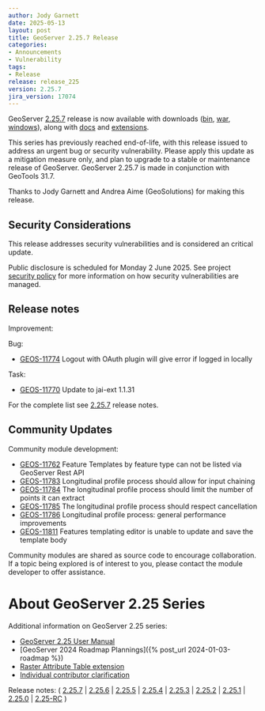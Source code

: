 ```yaml
---
author: Jody Garnett
date: 2025-05-13
layout: post
title: GeoServer 2.25.7 Release
categories:
- Announcements
- Vulnerability
tags:
- Release
release: release_225
version: 2.25.7
jira_version: 17074
--- 
```


GeoServer [2.25.7](/release/2.25.7/) release is now available
with downloads
([bin](https://sourceforge.net/projects/geoserver/files/GeoServer/2.25.7/geoserver-2.25.7-bin.zip/download),
[war](https://sourceforge.net/projects/geoserver/files/GeoServer/2.25.7/geoserver-2.25.7-war.zip/download),
[windows](https://sourceforge.net/projects/geoserver/files/GeoServer/2.25.7/GeoServer-2.25.7-winsetup.exe/download)), along with 
[docs](https://sourceforge.net/projects/geoserver/files/GeoServer/2.25.7/geoserver-2.25.7-htmldoc.zip/download) and
[extensions](https://sourceforge.net/projects/geoserver/files/GeoServer/2.25.7/extensions/).

This series has previously reached end-of-life, with this release issued to address an urgent bug or security vulnerability. Please apply this update as a mitigation measure only, and plan to upgrade to a stable or maintenance release of GeoServer.
GeoServer 2.25.7 is made in conjunction with GeoTools 31.7. 

Thanks to Jody Garnett and Andrea Aime (GeoSolutions) for making this release. 

## Security Considerations

This release addresses security vulnerabilities and is considered an critical update.

<!-- update cve list details when disclosed -->

Public disclosure is scheduled for Monday 2 June 2025. See project [security policy](https://github.com/geoserver/geoserver/blob/main/SECURITY.md) for more information on how security vulnerabilities are managed. 

## Release notes

Improvement:


Bug:

* [GEOS-11774](https://osgeo-org.atlassian.net/browse/GEOS-11774) Logout with OAuth plugin will give error if logged in locally

Task:

* [GEOS-11770](https://osgeo-org.atlassian.net/browse/GEOS-11770) Update to jai-ext 1.1.31

For the complete list see [2.25.7](https://github.com/geoserver/geoserver/releases/tag/2.25.7) release notes. 

## Community Updates

Community module development:

* [GEOS-11762](https://osgeo-org.atlassian.net/browse/GEOS-11762) Feature Templates by feature type can not be listed via GeoServer Rest API
* [GEOS-11783](https://osgeo-org.atlassian.net/browse/GEOS-11783) Longitudinal profile process should allow for input chaining
* [GEOS-11784](https://osgeo-org.atlassian.net/browse/GEOS-11784) The longitudinal profile process should limit the number of points it can extract
* [GEOS-11785](https://osgeo-org.atlassian.net/browse/GEOS-11785) The longitudinal profile process should respect cancellation
* [GEOS-11786](https://osgeo-org.atlassian.net/browse/GEOS-11786) Longitudinal profile process: general performance improvements
* [GEOS-11811](https://osgeo-org.atlassian.net/browse/GEOS-11811) Features templating editor is unable to update and save the template body

Community modules are shared as source code to encourage collaboration. If a topic being explored is of interest to you, please contact the module developer to offer assistance. 

# About GeoServer 2.25 Series

Additional information on GeoServer 2.25 series:

* [GeoServer 2.25 User Manual](https://docs.geoserver.org/2.25.x/en/user/)
* [GeoServer 2024 Roadmap Plannings]({% post_url 2024-01-03-roadmap %}) 
* [Raster Attribute Table extension](https://github.com/geoserver/geoserver/wiki/GSIP-222)
* [Individual contributor clarification](https://github.com/geoserver/geoserver/wiki/GSIP-224)

Release notes:
( [2.25.7](https://github.com/geoserver/geoserver/releases/tag/2.25.7)
| [2.25.6](https://github.com/geoserver/geoserver/releases/tag/2.25.6)
| [2.25.5](https://github.com/geoserver/geoserver/releases/tag/2.25.5)
| [2.25.4](https://github.com/geoserver/geoserver/releases/tag/2.25.4)
| [2.25.3](https://github.com/geoserver/geoserver/releases/tag/2.25.3)
| [2.25.2](https://github.com/geoserver/geoserver/releases/tag/2.25.2)
| [2.25.1](https://github.com/geoserver/geoserver/releases/tag/2.25.1)
| [2.25.0](https://github.com/geoserver/geoserver/releases/tag/2.25.0)
| [2.25-RC](https://github.com/geoserver/geoserver/releases/tag/2.25-RC)
) 

